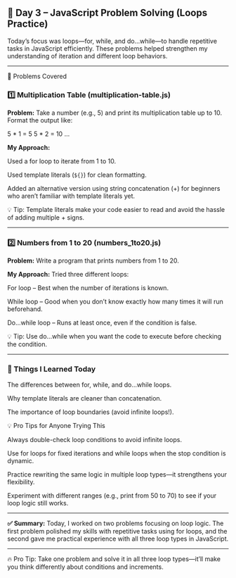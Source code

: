 <h2>🚀 Day 3 – JavaScript Problem Solving (Loops Practice)</h2>

Today’s focus was loops—for, while, and do...while—to handle repetitive tasks in JavaScript efficiently.
These problems helped strengthen my understanding of iteration and different loop behaviors.
<hr>
📂 Problems Covered
<h3><b>1️⃣ Multiplication Table (multiplication-table.js)</b></h3>

<b>Problem:</b>
Take a number (e.g., 5) and print its multiplication table up to 10.
Format the output like:

5 * 1 = 5
5 * 2 = 10
...


<b>My Approach:</b>

Used a for loop to iterate from 1 to 10.

Used template literals (`${}`) for clean formatting.

Added an alternative version using string concatenation (+) for beginners who aren’t familiar with template literals yet.

💡 Tip: Template literals make your code easier to read and avoid the hassle of adding multiple + signs.<hr>

<h3><b>2️⃣ Numbers from 1 to 20 (numbers_1to20.js)</b></h3>

<b>Problem:</b>
Write a program that prints numbers from 1 to 20.

<b>My Approach:</b>
Tried three different loops:

For loop – Best when the number of iterations is known.

While loop – Good when you don’t know exactly how many times it will run beforehand.

Do...while loop – Runs at least once, even if the condition is false. 

💡 Tip: Use do...while when you want the code to execute before checking the condition.
<hr>

<h3><b>📌 Things I Learned Today</b> </h3>

The differences between for, while, and do...while loops.

Why template literals are cleaner than concatenation.

The importance of loop boundaries (avoid infinite loops!).

💡 Pro Tips for Anyone Trying This

Always double-check loop conditions to avoid infinite loops.

Use for loops for fixed iterations and while loops when the stop condition is dynamic.

Practice rewriting the same logic in multiple loop types—it strengthens your flexibility.

Experiment with different ranges (e.g., print from 50 to 70) to see if your loop logic still works.<hr>

<b>✅ Summary:</b>
Today, I worked on two problems focusing on loop logic.
The first problem polished my skills with repetitive tasks using for loops, and the second gave me practical experience with all three loop types in JavaScript.
<hr>
🔥 Pro Tip: Take one problem and solve it in all three loop types—it’ll make you think differently about conditions and increments.
